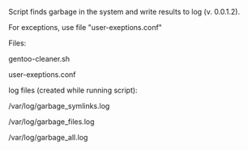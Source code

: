 Script finds garbage in the system and write results to log (v. 0.0.1.2).

For exceptions, use file "user-exeptions.conf"


Files:

gentoo-cleaner.sh

user-exeptions.conf


log files (created while running script):

/var/log/garbage_symlinks.log

/var/log/garbage_files.log

/var/log/garbage_all.log
